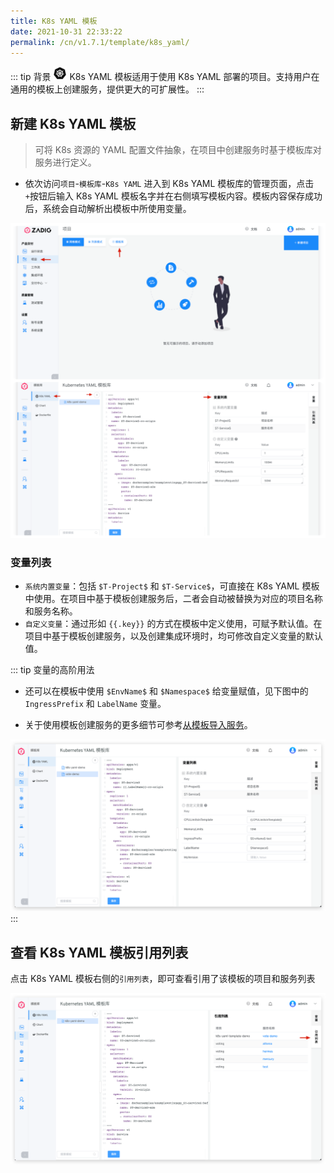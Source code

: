 ```yaml
---
title: K8s YAML 模板
date: 2021-10-31 22:33:22
permalink: /cn/v1.7.1/template/k8s_yaml/
---
```


::: tip 背景
<img style="width:22px; height:22px" src="./_images/k8s.svg"></img> K8s YAML 模板适用于使用 K8s YAML 部署的项目。支持用户在通用的模板上创建服务，提供更大的可扩展性。
:::

## 新建 K8s YAML 模板

> 可将 K8s 资源的 YAML 配置文件抽象，在项目中创建服务时基于模板库对服务进行定义。

- 依次访问`项目`-`模板库`-`K8s YAML` 进入到 K8s YAML 模板库的管理页面，点击`+`按钮后输入 K8s YAML 模板名字并在右侧填写模板内容。模板内容保存成功后，系统会自动解析出模板中所使用变量。

![创建 K8s YAML 模板](./_images/create_k8s_yaml_template.png)

### 变量列表

- `系统内置变量`：包括 `$T-Project$` 和 `$T-Service$`，可直接在 K8s YAML 模板中使用。在项目中基于模板创建服务后，二者会自动被替换为对应的项目名称和服务名称。
- `自定义变量`：通过形如 <span v-pre>`{{.key}}`</span> 的方式在模板中定义使用，可赋予默认值。在项目中基于模板创建服务，以及创建集成环境时，均可修改自定义变量的默认值。

::: tip 变量的高阶用法
- 还可以在模板中使用 `$EnvName$` 和 `$Namespace$` 给变量赋值，见下图中的 `IngressPrefix` 和 `LabelName` 变量。

- 关于使用模板创建服务的更多细节可参考[从模板导入服务](/v1.7.1/project/service/#新增服务)。

![K8s YAML 模板变量的高阶用法](./_images/furtuer_usage_of_variables_in_k8s_yaml_template.png)
:::

## 查看 K8s YAML 模板引用列表

点击 K8s YAML 模板右侧的`引用列表`，即可查看引用了该模板的项目和服务列表

![查看 K8s YAML 模板引用列表](./_images/show_k8s_yaml_template_ref.png)
